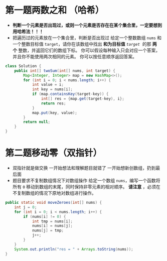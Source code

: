 # 第一题两数之和 （哈希）
- **判断一个元素是否出现过，或则一个元素是否存在在某个集合里，一定要想到用哈希法！！！**
- 把遍历过的元素放在一个集合里，判断是否出现过
给定一个整数数组 `nums` 和一个整数目标值 `target`，请你在该数组中找出 **和为目标值** _`target`_  的那 **两个** 整数，并返回它们的数组下标。
你可以假设每种输入只会对应一个答案，并且你不能使用两次相同的元素。
你可以按任意顺序返回答案。
```java
class Solution {
    public int[] twoSum(int[] nums, int target) {
        Map<Integer, Integer> map = new HashMap<>();
        for (int i = 0; i < nums.length; i++) {
            int value = i;
            int key = nums[i];
            if (map.containsKey(target-key)) {
                int[] res = {map.get(target-key), i};
                return res;
            }
            map.put(key, value);
        }
        return null;
    }
}
```
# 第二题移动零（双指针）
- 双指针就是做交换 一开始想法和理解题目就错了 一开始想新创数组，扔到最后面  
- 题目要求不复制数组情况下对数组操作
给定一个数组 `nums`，编写一个函数将所有 `0` 移动到数组的末尾，同时保持非零元素的相对顺序。
**请注意** ，必须在不复制数组的情况下原地对数组进行操作。
```java
public static void moveZeroes(int[] nums) {  
    int j = 0;  
    for (int i = 0; i < nums.length; i++) {  
        if (nums[i] != 0) {  
            int tmp = nums[i];  
            nums[i] = nums[j];  
            nums[j] = tmp;  
            j++;  
        }  
    }  
    System.out.println("res = " + Arrays.toString(nums));  
}
```